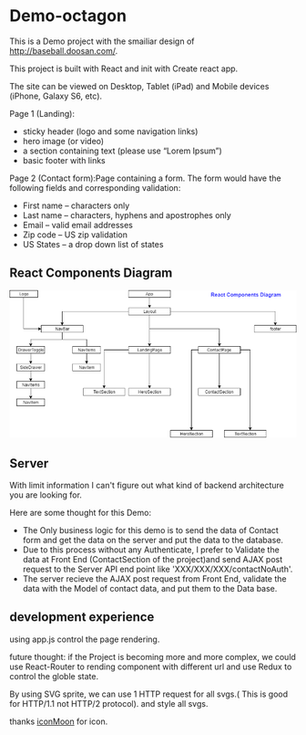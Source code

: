# Demo-octagon

This is a Demo project with the smailiar design of http://baseball.doosan.com/.

This project is built with React and init with Create react app.

The site can be viewed on Desktop, Tablet (iPad) and Mobile devices (iPhone, Galaxy S6, etc).

Page 1 (Landing):
* sticky header (logo and some navigation links)
* hero image (or video)
* a section containing text (please use “Lorem Ipsum”)
* basic footer with links
 
Page 2 (Contact form):Page containing a form. The form would have the following fields and corresponding validation:
* First name – characters only
* Last name – characters, hyphens and apostrophes only
* Email – valid email addresses
* Zip code – US zip validation
* US States – a drop down list of states

## React Components Diagram
![Diagram](https://github.com/YuhanLin1105/demo-octagon/blob/master/src/assets/images/Untitled%20Diagram.png)

## Server 
With limit information I can't figure out what kind of backend architecture you are looking for.

Here are some thought for this Demo:
* The Only business logic for this demo is to send the data of Contact form and get the data on the server and put the data to the database.
* Due to this process without any Authenticate, I prefer to Validate the data at Front End (ContactSection of the project)and send AJAX post request to the Server API end point like 'XXX/XXX/XXX/contactNoAuth'. 
* The server recieve the AJAX post request from Front End, validate the data with the Model of contact data, and put them to the Data base.




## development experience

using app.js control the page rendering. 

future thought:
    if the Project is becoming more and more complex, we could use React-Router to rending component with different url and use Redux to control the globle state.



By using SVG sprite, we can use 1 HTTP request for all svgs.( This is good for HTTP/1.1 not HTTP/2 protocol). and style all svgs.

thanks [iconMoon](https://icomoon.io/) for icon.
